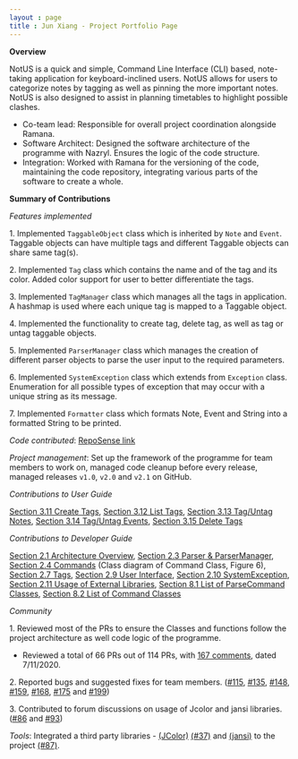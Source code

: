 ```yaml
---
layout : page
title : Jun Xiang - Project Portfolio Page
---
```


<!-- @@author chongjx -->
**Overview**

NotUS is a quick and simple, Command Line Interface (CLI) based, note-taking application for keyboard-inclined users. NotUS allows for users to categorize notes by tagging as well as pinning the more important notes. NotUS is also designed to assist in planning timetables to highlight possible clashes.
- Co-team lead: Responsible for overall project coordination alongside Ramana.
- Software Architect: Designed the software  architecture of the programme with Nazryl. Ensures the logic of the code structure. 
- Integration: Worked with Ramana for the versioning of the code, maintaining the code repository, integrating various parts of the software to create a whole.

**Summary of Contributions**

*Features implemented*

1\. Implemented `TaggableObject` class which is inherited by `Note` and `Event`. Taggable objects can have multiple tags and different Taggable objects can share same tag(s).

2\. Implemented `Tag` class which contains the name and of the tag and its color. Added color support for user to better differentiate the tags.

3\. Implemented `TagManager` class which manages all the tags in application. A hashmap is used where each unique tag is mapped to a Taggable object.

4\. Implemented the functionality to create tag, delete tag, as well as tag or untag taggable objects.

5\. Implemented `ParserManager` class which manages the creation of different parser objects to parse the user input to the required parameters.

6\. Implemented `SystemException` class which extends from `Exception` class. Enumeration for all possible types of exception that may occur with a unique string as its message.

7\. Implemented `Formatter` class which formats Note, Event and String into a formatted String to be printed.

<div style="page-break-after: always;"></div>
    
*Code contributed*: [RepoSense link](https://nus-cs2113-ay2021s1.github.io/tp-dashboard/#breakdown=true&search=chongjx&sort=groupTitle&sortWithin=title&since=2020-09-27&timeframe=commit&mergegroup=&groupSelect=groupByRepos&checkedFileTypes=docs~functional-code~test-code~other)

*Project management*: Set up the framework of the programme for team members to work on, managed code cleanup before every release, managed releases `v1.0`, `v2.0` and `v2.1` on GitHub.

*Contributions to User Guide*

[Section 3.11 Create Tags](https://ay2021s1-cs2113-t13-1.github.io/tp/UserGuide.html#create-t), [Section 3.12 List Tags](https://ay2021s1-cs2113-t13-1.github.io/tp/UserGuide.html#list-t), [Section 3.13 Tag/Untag Notes](https://ay2021s1-cs2113-t13-1.github.io/tp/UserGuide.html#tag-n), [Section 3.14 Tag/Untag Events](https://ay2021s1-cs2113-t13-1.github.io/tp/UserGuide.html#tag-e), [Section 3.15 Delete Tags](https://ay2021s1-cs2113-t13-1.github.io/tp/UserGuide.html#delete-t)

*Contributions to Developer Guide*

[Section 2.1 Architecture Overview](https://ay2021s1-cs2113-t13-1.github.io/tp/DeveloperGuide.html#overview), [Section 2.3 Parser & ParserManager](https://ay2021s1-cs2113-t13-1.github.io/tp/DeveloperGuide.html#parserManager), [Section 2.4 Commands](https://ay2021s1-cs2113-t13-1.github.io/tp/DeveloperGuide.html#commands) (Class diagram of Command Class, Figure 6), [Section 2.7 Tags](https://ay2021s1-cs2113-t13-1.github.io/tp/DeveloperGuide.html#tag), [Section 2.9 User Interface](https://ay2021s1-cs2113-t13-1.github.io/tp/DeveloperGuide.html#ui), [Section 2.10 SystemException](https://ay2021s1-cs2113-t13-1.github.io/tp/DeveloperGuide.html#exception), [Section 2.11 Usage of External Libraries](https://ay2021s1-cs2113-t13-1.github.io/tp/DeveloperGuide.html#color), [Section 8.1 List of ParseCommand Classes](https://ay2021s1-cs2113-t13-1.github.io/tp/DeveloperGuide.html#parseXYZCommands), [Section 8.2 List of Command Classes](https://ay2021s1-cs2113-t13-1.github.io/tp/DeveloperGuide.html#XYZCommands)

*Community*

1\. Reviewed most of the PRs to ensure the Classes and functions follow the project architecture as well code logic of the programme.
- Reviewed a total of 66 PRs out of 114 PRs, with [167 comments](https://nus-cs2113-ay2021s1.github.io/dashboards/contents/tp-comments.html), dated 7/11/2020.

2\. Reported bugs and suggested fixes for team members. ([#115](https://github.com/AY2021S1-CS2113-T13-1/tp/issues/115), [#135](https://github.com/AY2021S1-CS2113-T13-1/tp/issues/135), [#148](https://github.com/AY2021S1-CS2113-T13-1/tp/issues/148), [#159](https://github.com/AY2021S1-CS2113-T13-1/tp/issues/159), [#168](https://github.com/AY2021S1-CS2113-T13-1/tp/issues/168), [#175](https://github.com/AY2021S1-CS2113-T13-1/tp/issues/175) and [#199](https://github.com/AY2021S1-CS2113-T13-1/tp/issues/199))

3\. Contributed to forum discussions on usage of Jcolor and jansi libraries. ([#86](https://github.com/nus-cs2113-AY2021S1/forum/issues/86) and [#93](https://github.com/nus-cs2113-AY2021S1/forum/issues/93))

*Tools*: Integrated a third party libraries - [(JColor)](https://github.com/dialex/JColor) [(#37)](https://github.com/AY2021S1-CS2113-T13-1/tp/pull/37) and [(jansi)](https://fusesource.github.io/jansi) to the project [(#87)](https://github.com/AY2021S1-CS2113-T13-1/tp/pull/87).
